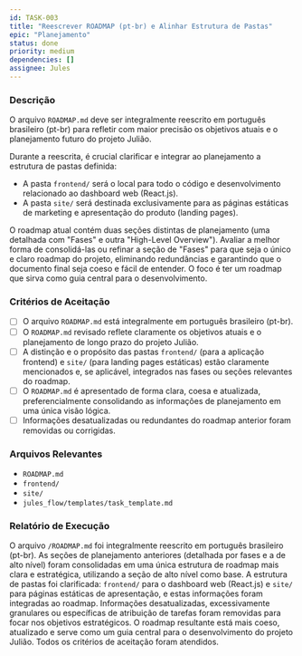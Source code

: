 ```yaml
---
id: TASK-003
title: "Reescrever ROADMAP (pt-br) e Alinhar Estrutura de Pastas"
epic: "Planejamento"
status: done
priority: medium
dependencies: []
assignee: Jules
---
```


### Descrição

O arquivo `ROADMAP.md` deve ser integralmente reescrito em português brasileiro (pt-br) para refletir com maior precisão os objetivos atuais e o planejamento futuro do projeto Julião.

Durante a reescrita, é crucial clarificar e integrar ao planejamento a estrutura de pastas definida:
*   A pasta `frontend/` será o local para todo o código e desenvolvimento relacionado ao dashboard web (React.js).
*   A pasta `site/` será destinada exclusivamente para as páginas estáticas de marketing e apresentação do produto (landing pages).

O roadmap atual contém duas seções distintas de planejamento (uma detalhada com "Fases" e outra "High-Level Overview"). Avaliar a melhor forma de consolidá-las ou refinar a seção de "Fases" para que seja o único e claro roadmap do projeto, eliminando redundâncias e garantindo que o documento final seja coeso e fácil de entender. O foco é ter um roadmap que sirva como guia central para o desenvolvimento.

### Critérios de Aceitação

- [ ] O arquivo `ROADMAP.md` está integralmente em português brasileiro (pt-br).
- [ ] O `ROADMAP.md` revisado reflete claramente os objetivos atuais e o planejamento de longo prazo do projeto Julião.
- [ ] A distinção e o propósito das pastas `frontend/` (para a aplicação frontend) e `site/` (para landing pages estáticas) estão claramente mencionados e, se aplicável, integrados nas fases ou seções relevantes do roadmap.
- [ ] O `ROADMAP.md` é apresentado de forma clara, coesa e atualizada, preferencialmente consolidando as informações de planejamento em uma única visão lógica.
- [ ] Informações desatualizadas ou redundantes do roadmap anterior foram removidas ou corrigidas.

### Arquivos Relevantes

* `ROADMAP.md`
* `frontend/`
* `site/`
* `jules_flow/templates/task_template.md`

### Relatório de Execução

O arquivo `/ROADMAP.md` foi integralmente reescrito em português brasileiro (pt-br).
As seções de planejamento anteriores (detalhada por fases e a de alto nível) foram consolidadas em uma única estrutura de roadmap mais clara e estratégica, utilizando a seção de alto nível como base.
A estrutura de pastas foi clarificada: `frontend/` para o dashboard web (React.js) e `site/` para páginas estáticas de apresentação, e estas informações foram integradas ao roadmap.
Informações desatualizadas, excessivamente granulares ou específicas de atribuição de tarefas foram removidas para focar nos objetivos estratégicos.
O roadmap resultante está mais coeso, atualizado e serve como um guia central para o desenvolvimento do projeto Julião.
Todos os critérios de aceitação foram atendidos.
```
